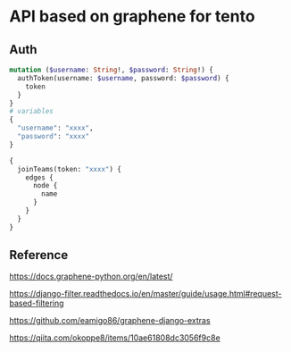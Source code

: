 # API based on graphene for tento
## Auth

```graphql
mutation ($username: String!, $password: String!) {
  authToken(username: $username, password: $password) {
    token
  }
}
# variables
{
  "username": "xxxx",
  "password": "xxxx"
}
```

```graphql
{
  joinTeams(token: "xxxx") {
    edges {
      node {
        name
      }
    }
  }
}
```

## Reference

https://docs.graphene-python.org/en/latest/

https://django-filter.readthedocs.io/en/master/guide/usage.html#request-based-filtering

https://github.com/eamigo86/graphene-django-extras

https://qiita.com/okoppe8/items/10ae61808dc3056f9c8e

